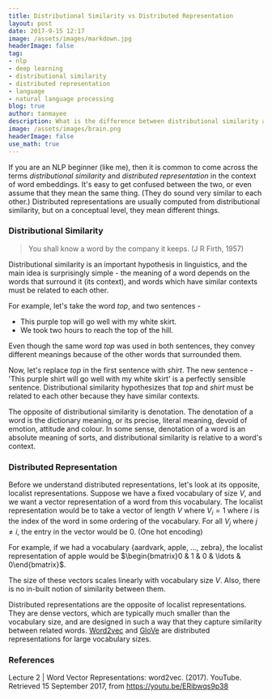 ```yaml
---
title: Distributional Similarity vs Distributed Representation
layout: post
date: 2017-9-15 12:17
image: /assets/images/markdown.jpg
headerImage: false
tag: 
- nlp
- deep learning
- distributional similarity
- distributed representation
- language
- natural language processing
blog: true
author: tanmayee
description: What is the difference between distributional similarity and distributed representation?
image: /assets/images/brain.png
headerImage: false
use_math: true
---
```

If you are an NLP beginner (like me), then it is common to come across the terms *distributional similarity* and *distributed representation* in the context of word embeddings. It's easy to get confused between the two, or even assume that they mean the same thing. (They do sound very similar to each other.) Distributed representations are usually computed from distributional similarity, but on a conceptual level, they mean different things.

### Distributional Similarity
> You shall know a word by the company it keeps. (J R Firth, 1957)

Distributional similarity is an important hypothesis in linguistics, and the main idea is surprisingly simple - the meaning of a word depends on the words that surround it (its context), and words which have similar contexts must be related to each other. 

For example, let's take the word *top*, and two sentences - 

* This purple top will go well with my white skirt. 
* We took two hours to reach the top of the hill.

Even though the same word *top* was used in both sentences, they convey different meanings because of the other words that surrounded them. 

Now, let's replace *top* in the first sentence with *shirt*. The new sentence - 'This purple shirt will go well with my white skirt' is a perfectly sensible sentence. Distributional similarity hypothesizes that *top* and *shirt* must be related to each other because they have similar contexts.

The opposite of distributional similarity is denotation. The denotation of a word is the dictionary meaning, or its precise, literal meaning, devoid of emotion, attitude and colour. In some sense, denotation of a word is an absolute meaning of sorts, and distributional similarity is relative to a word's context.

### Distributed Representation
Before we understand distributed representations, let's look at its opposite, localist representations. Suppose we have a fixed vocabulary of size $V$, and we want a vector representation of a word from this vocabulary. The localist representation would be to take a vector of length $V$ where $V_i = 1$ where $i$ is the index of the word in some ordering of the vocabulary. For all $V_j$ where $j \neq i$, the entry in the vector would be $0$. (One hot encoding)

For example, if we had a vocabulary {aardvark, apple, ..., zebra}, the localist representation of apple would be $\begin{bmatrix}0 & 1 & 0 & \ldots & 0\end{bmatrix}$.

The size of these vectors scales linearly with vocabulary size $V$. Also, there is no in-built notion of similarity between them. 

Distributed representations are the opposite of localist representations. They are dense vectors, which are typically much smaller than the vocabulary size, and are designed in such a way that they capture similarity between related words. [Word2vec](https://code.google.com/archive/p/word2vec/) and [GloVe](https://nlp.stanford.edu/projects/glove/) are distributed representations for large vocabulary sizes.


### References
Lecture 2 | Word Vector Representations: word2vec. (2017). YouTube. Retrieved 15 September 2017, from <https://youtu.be/ERibwqs9p38>